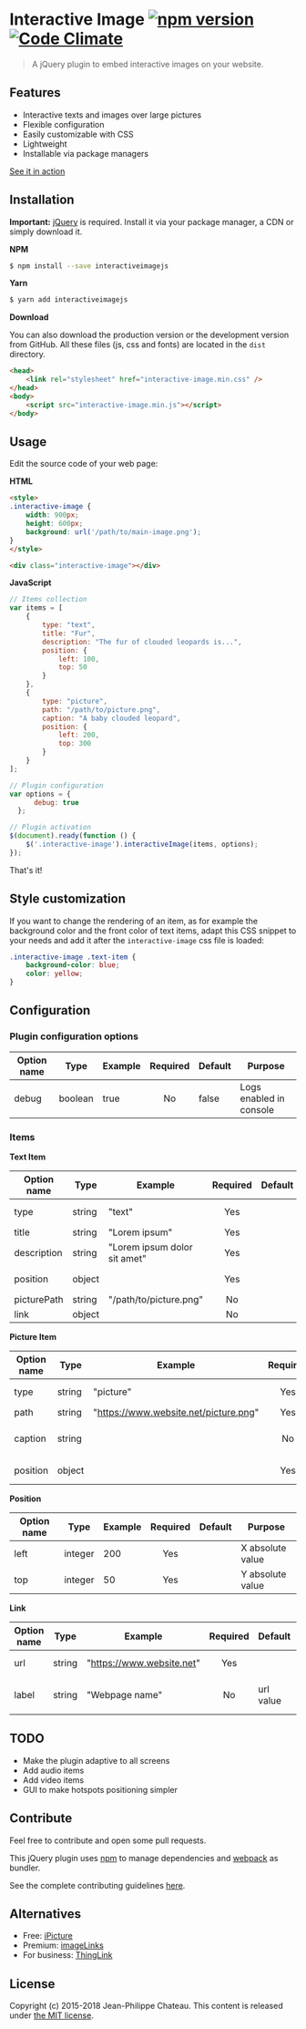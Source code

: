 # Interactive Image [![npm version](https://badge.fury.io/js/interactiveimagejs.svg)](http://badge.fury.io/js/interactiveimagejs) [![Code Climate](https://codeclimate.com/github/jpchateau/Interactive-Image/badges/gpa.svg)](https://codeclimate.com/github/jpchateau/Interactive-Image)

> A jQuery plugin to embed interactive images on your website.

## Features

* Interactive texts and images over large pictures
* Flexible configuration
* Easily customizable with CSS
* Lightweight
* Installable via package managers

[See it in action](https://www.jpchateau.com/demo/interactive-image)

## Installation

**Important:** [jQuery](https://jquery.com/download/) is required.
Install it via your package manager, a CDN or simply download it.

**NPM**

```sh
$ npm install --save interactiveimagejs
```

**Yarn**

```sh
$ yarn add interactiveimagejs
```

**Download**

You can also download the production version or the development version from GitHub.
All these files (js, css and fonts) are located in the `dist` directory.

```html
<head>
    <link rel="stylesheet" href="interactive-image.min.css" />
</head>
<body>
    <script src="interactive-image.min.js"></script>
</body>
```

## Usage

Edit the source code of your web page:

**HTML**

```html
<style>
.interactive-image {
    width: 900px;
    height: 600px;
    background: url('/path/to/main-image.png');
}
</style>

<div class="interactive-image"></div>
```

**JavaScript**

```javascript
// Items collection
var items = [
    {
        type: "text",
        title: "Fur",
        description: "The fur of clouded leopards is...",
        position: {
            left: 100,
            top: 50
        }
    },
    {
        type: "picture",
        path: "/path/to/picture.png",
        caption: "A baby clouded leopard",
        position: {
            left: 200,
            top: 300
        }
    }
];

// Plugin configuration
var options = {
      debug: true
  };

// Plugin activation
$(document).ready(function () {
    $('.interactive-image').interactiveImage(items, options);
});
```

That's it!


## Style customization

If you want to change the rendering of an item, as for example the background color and the front color of text items, adapt
this CSS snippet to your needs and add it after the `interactive-image` css file is loaded:

```css
.interactive-image .text-item {
    background-color: blue;
    color: yellow;
}
```


## Configuration

### Plugin configuration options

| Option name     | Type    | Example   | Required | Default   | Purpose                 |
| --------------- | ------- | --------- |:--------:| --------- | ----------------------- |
| debug           | boolean | true      | No       | false     | Logs enabled in console |

### Items

**Text Item**

| Option name     | Type    | Example                      | Required | Default   | Purpose                  |
| --------------- | ------- | ---------------------------- |:--------:| --------- | ------------------------ |
| type            | string  | "text"                       | Yes      |           | Item type (text/picture) |
| title           | string  | "Lorem ipsum"                | Yes      |           | Title                    |
| description     | string  | "Lorem ipsum dolor sit amet" | Yes      |           | Descriptive text         |
| position        | object  |                              | Yes      |           | Marker position          |
| picturePath     | string  | "/path/to/picture.png"       | No       |           | Illustration             |
| link            | object  |                              | No       |           | HTTP Link                |

**Picture Item**

| Option name     | Type    | Example                               | Required | Default   | Purpose                        |
| --------------- | ------- | ------------------------------------- |:--------:| --------- | ------------------------------ |
| type            | string  | "picture"                             | Yes      |           | Item type (text/picture)       |
| path            | string  | "https://www.website.net/picture.png" | Yes      |           | Illustration                   |
| caption         | string  |                                       | No       |           | Illustration small description |
| position        | object  |                                       | Yes      |           | Marker position                |

**Position**

| Option name     | Type    | Example | Required | Default | Purpose          |
| --------------- | ------- | ------- |:--------:| ------- | ---------------- |
| left            | integer | 200     | Yes      |         | X absolute value |
| top             | integer | 50      | Yes      |         | Y absolute value |

**Link**

| Option name     | Type    | Example                         | Required | Default   | Purpose             |
| --------------- | ------- | ------------------------------- |:--------:| --------- | ------------------- |
| url             | string  | "https://www.website.net"       | Yes      |           | href attribute      |
| label           | string  | "Webpage name"                  | No       | url value | Name of the webpage |


## TODO

* Make the plugin adaptive to all screens
* Add audio items
* Add video items
* GUI to make hotspots positioning simpler 


## Contribute

Feel free to contribute and open some pull requests.

This jQuery plugin uses [npm](https://www.npmjs.com/) to manage dependencies and [webpack](https://webpack.js.org/) as bundler.

See the complete contributing guidelines [here](CONTRIBUTING.md).


## Alternatives

* Free: [iPicture](https://github.com/vincicat/jQuery-iPicture)
* Premium: [imageLinks](http://avirtum.com/imagelinks-jquery-plugin/)
* For business: [ThingLink](https://www.thinglink.com/)


## License

Copyright (c) 2015-2018 Jean-Philippe Chateau.
This content is released under [the MIT license](https://github.com/jpchateau/Interactive-Image/blob/master/LICENSE).